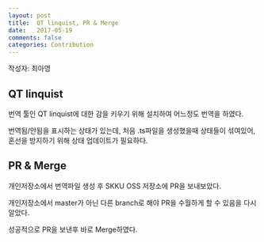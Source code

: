 ```yaml
---
layout: post
title:  QT linquist, PR & Merge
date:   2017-05-19
comments: false
categories: Contribution
---
```


작성자: 최아영

## QT linquist

번역 툴인 QT linquist에 대한 감을 키우기 위해 설치하여 어느정도 번역을 하였다.

번역됨/안됨을 표시하는 상태가 있는데, 처음 .ts파일을 생성했을때 상태들이 섞여있어, 혼선을 방지하기 위해 상태 업데이트가 필요하다.

## PR & Merge

개인저장소에서 번역파일 생성 후 SKKU OSS 저장소에 PR을 보내보았다.

개인저장소에서 master가 아닌 다른 branch로 해야 PR을 수월하게 할 수 있음을 다시 알았다.

성공적으로 PR을 보낸후 바로 Merge하였다.
